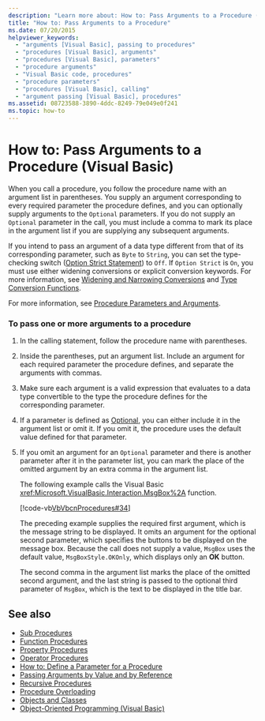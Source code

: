 ```yaml
---
description: "Learn more about: How to: Pass Arguments to a Procedure (Visual Basic)"
title: "How to: Pass Arguments to a Procedure"
ms.date: 07/20/2015
helpviewer_keywords: 
  - "arguments [Visual Basic], passing to procedures"
  - "procedures [Visual Basic], arguments"
  - "procedures [Visual Basic], parameters"
  - "procedure arguments"
  - "Visual Basic code, procedures"
  - "procedure parameters"
  - "procedures [Visual Basic], calling"
  - "argument passing [Visual Basic], procedures"
ms.assetid: 08723588-3890-4ddc-8249-79e049e0f241
ms.topic: how-to
---
```

# How to: Pass Arguments to a Procedure (Visual Basic)

When you call a procedure, you follow the procedure name with an argument list in parentheses. You supply an argument corresponding to every required parameter the procedure defines, and you can optionally supply arguments to the `Optional` parameters. If you do not supply an `Optional` parameter in the call, you must include a comma to mark its place in the argument list if you are supplying any subsequent arguments.  
  
 If you intend to pass an argument of a data type different from that of its corresponding parameter, such as `Byte` to `String`, you can set the type-checking switch ([Option Strict Statement](../../../language-reference/statements/option-strict-statement.md)) to `Off`. If `Option Strict` is `On`, you must use either widening conversions or explicit conversion keywords. For more information, see [Widening and Narrowing Conversions](../data-types/widening-and-narrowing-conversions.md) and [Type Conversion Functions](../../../language-reference/functions/type-conversion-functions.md).  
  
 For more information, see [Procedure Parameters and Arguments](./procedure-parameters-and-arguments.md).  
  
### To pass one or more arguments to a procedure  
  
1. In the calling statement, follow the procedure name with parentheses.  
  
2. Inside the parentheses, put an argument list. Include an argument for each required parameter the procedure defines, and separate the arguments with commas.  
  
3. Make sure each argument is a valid expression that evaluates to a data type convertible to the type the procedure defines for the corresponding parameter.  
  
4. If a parameter is defined as [Optional](../../../language-reference/modifiers/optional.md), you can either include it in the argument list or omit it. If you omit it, the procedure uses the default value defined for that parameter.  
  
5. If you omit an argument for an `Optional` parameter and there is another parameter after it in the parameter list, you can mark the place of the omitted argument by an extra comma in the argument list.  
  
     The following example calls the Visual Basic <xref:Microsoft.VisualBasic.Interaction.MsgBox%2A> function.  
  
     [!code-vb[VbVbcnProcedures#34](~/samples/snippets/visualbasic/VS_Snippets_VBCSharp/VbVbcnProcedures/VB/Class1.vb#34)]  
  
     The preceding example supplies the required first argument, which is the message string to be displayed. It omits an argument for the optional second parameter, which specifies the buttons to be displayed on the message box. Because the call does not supply a value, `MsgBox` uses the default value, `MsgBoxStyle.OKOnly`, which displays only an **OK** button.  
  
     The second comma in the argument list marks the place of the omitted second argument, and the last string is passed to the optional third parameter of `MsgBox`, which is the text to be displayed in the title bar.  
  
## See also

- [Sub Procedures](./sub-procedures.md)
- [Function Procedures](./function-procedures.md)
- [Property Procedures](./property-procedures.md)
- [Operator Procedures](./operator-procedures.md)
- [How to: Define a Parameter for a Procedure](./how-to-define-a-parameter-for-a-procedure.md)
- [Passing Arguments by Value and by Reference](./passing-arguments-by-value-and-by-reference.md)
- [Recursive Procedures](./recursive-procedures.md)
- [Procedure Overloading](./procedure-overloading.md)
- [Objects and Classes](../objects-and-classes/index.md)
- [Object-Oriented Programming (Visual Basic)](../../concepts/object-oriented-programming.md)
